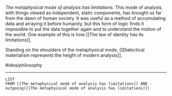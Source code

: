 *The metaphysical mode of analysis has limitations.* This mode of analysis, with things viewed as independent, static components, has brought us far from the dawn of human society. It was useful as a method of accumulating data and arraying it before humanity, but this form of logic finds it impossible to put the data together again and to understand the motion of the world. One example of this is how [[The law of identity has its limitations]].

Standing on the shoulders of the metaphysical mode, [[Dialectical materialism represents the height of modern analysis]]. 

#idea/philosophy 

---
```dataview
LIST
FROM [[The metaphysical mode of analysis has limitations]] AND -outgoing([[The metaphysical mode of analysis has limitations]])
```